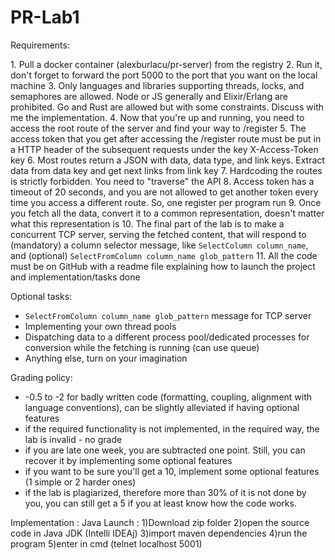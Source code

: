 # PR-Lab1 
Requirements:

​1. Pull a docker container (alexburlacu/pr-server) from the registry
2. Run it, don't forget to forward the port 5000 to the port that you want on the local machine
3. Only languages and libraries supporting threads, locks, and semaphores are allowed. Node or JS generally and Elixir/Erlang are prohibited. Go and Rust are allowed but with some constraints. Discuss with me the implementation.
4. Now that you're up and running, you need to access the root route of the server and find your way to /register
5. The access token that you get after accessing the /register route must be put in a HTTP header of the subsequent requests under the key X-Access-Token key
6. Most routes return a JSON with data, data type, and link keys. Extract data from data key and get next links from link key
7. Hardcoding the routes is strictly forbidden. You need to "traverse" the API
8. Access token has a timeout of 20 seconds, and you are not allowed to get another token every time you access a different route. So, one register per program run
9. Once you fetch all the data, convert it to a common representation, doesn't matter what this representation is
10. The final part of the lab is to make a concurrent TCP server, serving the fetched content, that will respond to (mandatory) a column selector message, like `SelectColumn column_name`, and (optional) `SelectFromColumn column_name glob_pattern`
11. All the code must be on GitHub with a readme file explaining how to launch the project and implementation/tasks done

Optional tasks:
- `SelectFromColumn column_name glob_pattern` message for TCP server
- Implementing your own thread pools
- Dispatching data to a different process pool/dedicated processes for conversion while the fetching is running (can use queue)
- Anything else, turn on your imagination


Grading policy:
- -0.5 to -2 for badly written code (formatting, coupling, alignment with language conventions), can be slightly alleviated if having optional features
- if the required functionality is not implemented, in the required way, the lab is invalid - no grade
- if you are late one week, you are subtracted one point. Still, you can recover it by implementing some optional features
- if you want to be sure you'll get a 10, implement some optional features (1 simple or 2 harder ones)
- if the lab is plagiarized, therefore more than 30% of it is not done by you, you can still get a 5 if you at least know how the code works. 


Implementation : Java 
Launch :
1)Download zip folder 
2)open the source code in Java JDK (Intelli IDEAj)
3)import maven dependencies
4)run the program 
5)enter in cmd (telnet localhost 5001)
